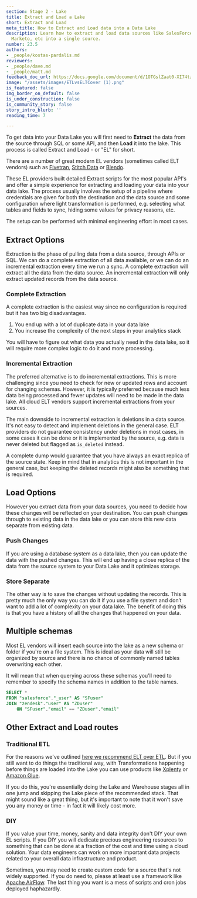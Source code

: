 ```yaml
---
section: Stage 2 - Lake
title: Extract and Load a Lake
short: Extract and Load
meta_title: How to Extract and Load data into a Data Lake
description: Learn how to extract and load data sources like SalesForce, Hubspot,
  Marketo, etc into a single source.
number: 23.5
authors:
- _people/kostas-pardalis.md
reviewers:
- _people/dave.md
- _people/matt.md
feedback_doc_url: https://docs.google.com/document/d/1OTGslZaat0-XI74tzWy6kVDyZ21-4kUVzRLqYH-1nQ4/edit?usp=sharing
image: "/assets/images/ETLvsELTCover (1).png"
is_featured: false
img_border_on_default: false
is_under_construction: false
is_community_story: false
story_intro_blurb: ''
reading_time: 7

---
```

To get data into your Data Lake you will first need to **Extract** the data from the source through SQL or some API, and then **Load** it into the lake.  This process is called Extract and Load - or "EL" for short.

<!--- TODO: Matt - Could use a nice diagram here of the source to lake image with Extract and Load visuals drawn in --->

There are a number of great modern EL vendors (sometimes called ELT vendors) such as [Fivetran](https://fivetran.com/), [Stitch Data](https://stitchdata.com) or [Blendo](https://www.blendo.co).

<!--- TODO: Matt - would be great to put the company logos here --->

These EL providers built detailed Extract scripts for the most popular API's and offer a simple experience for extracting and loading your data into your data lake. The process usually involves the setup of a pipeline where credentials are given for both the destination and the data source and some configuration where light transformation is performed, e.g. selecting what tables and fields to sync, hiding some values for privacy reasons, etc.

The setup can be performed with minimal engineering effort in most cases.

## Extract Options

Extraction is the phase of pulling data from a data source, through APIs or SQL. We can do a complete extraction of all data available, or we can do an incremental extraction every time we run a sync. A complete extraction will extract all the data from the data source. An incremental extraction will only extract updated records from the data source.

### Complete Extraction

A complete extraction is the easiest way since no configuration is required but it has two big disadvantages.

1. You end up with a lot of duplicate data in your data lake
2. You increase the complexity of the next steps in your analytics stack

You will have to figure out what data you actually need in the data lake, so it will require more complex logic to do it and more processing.

### Incremental Extraction

The preferred alternative is to do incremental extractions. This is more challenging since you need to check for new or updated rows and account for changing schemas. However, it is typically preferred because much less data being processed and fewer updates will need to be made in the data lake. All cloud ELT vendors support incremental extractions from your sources.

The main downside to incremental extraction is deletions in a data source. It's not easy to detect and implement deletions in the general case. ELT providers do not guarantee consistency under deletions in most cases, in some cases it can be done or it is implemented by the source, e.g. data is never deleted but flagged as `is_deleted` instead.

A complete dump would guarantee that you have always an exact replica of the source state. Keep in mind that in analytics this is not important in the general case, but keeping the deleted records might also be something that is required.

## Load Options

However you extract data from your data sources, you need to decide how these changes will be reflected on your destination. You can push changes through to existing data in the data lake or you can store this new data separate from existing data.

### Push Changes

If you are using a database system as a data lake, then you can update the data with the pushed changes. This will end up having a close replica of the data from the source system to your Data Lake and it optimizes storage.

### Store Separate

The other way is to save the changes without updating the records. This is pretty much the only way you can do it if you use a file system and don’t want to add a lot of complexity on your data lake. The benefit of doing this is that you have a history of all the changes that happened on your data.

## Multiple schemas

Most EL vendors will insert each source into the lake as a new schema or folder if you're on a file system.  This is ideal as your data will still be organized by source and there is no chance of commonly named tables overwriting each other.

It will mean that when querying across these schemas you'll need to remember to specify the schema names in addition to the table names.

```sql
SELECT * 
FROM "salesforce"."_user" AS "SFuser" 
JOIN "zendesk"."user" AS "ZDuser" 
	ON "SFuser"."email" == "ZDuser"."email"
```

<!--- TODO: Can we draw the source and lake image with some slices (schemas) of the new sources stored inside the lake -->

## Other Extract and Load routes

### Traditional ETL

For the reasons we've outlined [here we recommend ELT over ETL](/data-governance/etl-vs-elt/).  But if you still want to do things the traditional way, with Transformations happening before things are loaded into the Lake you can use products like  [Xplenty](https://www.xplenty.com/) or [Amazon Glue](https://aws.amazon.com/glue/).

<!-- TODO: add xplenty and glue logos here -->

If you do this, you're essentially doing the Lake and Warehouse stages all in one jump and skipping the Lake piece of the recommended stack.  That might sound like a great thing, but it's important to note that it won't save you any money or time - in fact it will likely cost more.

### DIY

If you value your time, money, sanity and data integrity don't DIY your own EL scripts.  If you DIY you will dedicate precious engineering resources to something that can be done at a fraction of the cost and time using a cloud solution. Your data engineers can work on more important data projects related to your overall data infrastructure and product.

Sometimes, you may need to create custom code for a source that's not widely supported.  If you do need to, please at least use a framework like [Apache AirFlow](https://airflow.apache.org/). The last thing you want is a mess of scripts and cron jobs deployed haphazardly.